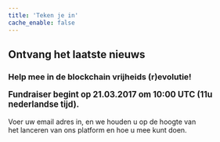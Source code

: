 ```yaml
---
title: 'Teken je in'
cache_enable: false
---
```


## Ontvang het laatste nieuws
### Help mee in de blockchain vrijheids (r)evolutie!

<big><b>Fundraiser begint op 21.03.2017 om 10:00 UTC (11u nederlandse tijd).</b></big>
<br><br>
Voer uw email adres in, en we houden u op de hoogte van<br>
het lanceren van ons platform en hoe u mee kunt doen.
